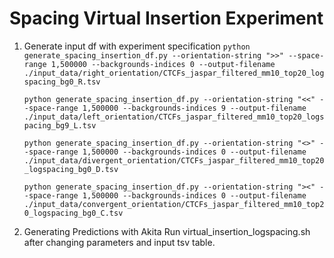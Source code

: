 
# Spacing Virtual Insertion Experiment

1. Generate input df with experiment specification
   `python generate_spacing_insertion_df.py --orientation-string ">>" --space-range 1,500000 --backgrounds-indices 0 --output-filename ./input_data/right_orientation/CTCFs_jaspar_filtered_mm10_top20_logspacing_bg0_R.tsv`

   `python generate_spacing_insertion_df.py --orientation-string "<<" --space-range 1,500000 --backgrounds-indices 9 --output-filename ./input_data/left_orientation/CTCFs_jaspar_filtered_mm10_top20_logspacing_bg9_L.tsv`

   `python generate_spacing_insertion_df.py --orientation-string "<>" --space-range 1,500000 --backgrounds-indices 0 --output-filename ./input_data/divergent_orientation/CTCFs_jaspar_filtered_mm10_top20_logspacing_bg0_D.tsv`

   `python generate_spacing_insertion_df.py --orientation-string "><" --space-range 1,500000 --backgrounds-indices 0 --output-filename ./input_data/convergent_orientation/CTCFs_jaspar_filtered_mm10_top20_logspacing_bg0_C.tsv`

2. Generating Predictions with Akita
   Run virtual_insertion_logspacing.sh after changing parameters and input tsv table. 
